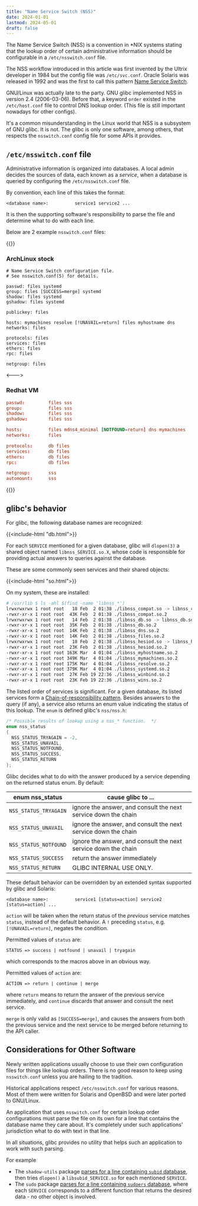 ```yaml
---
title: "Name Service Switch (NSS)"
date: 2024-01-01
lastmod: 2024-05-01
draft: false
---
```


The Name Service Switch (NSS) is a convention in *NIX systems stating that the lookup order of certain administrative
information should be configurable in a `/etc/nsswitch.conf` file.

The NSS workflow introduced in this article was first invented by the Ultrix developer in 1984 but the config file was `/etc/svc.conf`.
Oracle Solaris was released in 1992 and was the first to call this pattern [Name Service Switch](https://docs.oracle.com/cd/E19455-01/806-1386/index.html).

GNU/Linux was actually late to the party. GNU glibc implemented NSS in version 2.4 (2006-03-06).
Before that, a keyword `order` existed in the `/etc/host.conf` file to control DNS lookup order.
(This file is still important nowadays for other configs).

It's a common misunderstanding in the Linux world that NSS is a subsystem of GNU glibc. It is not.
The glibc is only one software, among others, that respects the `nsswitch.conf` config file for some APIs it provides.

## `/etc/nsswitch.conf` file

Administrative information is organized into databases.
A local admin decides the sources of data, each known as a *service*,
when a database is queried by configuring the `/etc/nsswitch.conf` file.

By convention, each line of this takes the format:

```
<database name>:          service1 service2 ...
```

It is then the supporting software's responsibility to parse the file and determine
what to do with each line.

Below are 2 example `nsswitch.conf` files:

{{<columns>}}

### ArchLinux stock

```nss
# Name Service Switch configuration file.
# See nsswitch.conf(5) for details.

passwd: files systemd
group: files [SUCCESS=merge] systemd
shadow: files systemd
gshadow: files systemd

publickey: files

hosts: mymachines resolve [!UNAVAIL=return] files myhostname dns
networks: files

protocols: files
services: files
ethers: files
rpc: files

netgroup: files
```

<--->

### Redhat VM

```conf
passwd:         files sss
group:          files sss
shadow:         files sss
gshadow:        files sss

hosts:          files mdns4_minimal [NOTFOUND=return] dns mymachines
networks:       files

protocols:      db files
services:       db files
ethers:         db files
rpc:            db files

netgroup:       sss
automount:      sss
```

{{</columns>}}

## glibc's behavior

For glibc, the following database names are recognized:

{{<include-html "db.html">}}

For each `SERVICE` mentioned for a given database, glibc will `dlopen(3)` a shared object named `libnss_SERVICE.so.X`,
whose code is responsible for providing actual answers to queries against the database.

These are some commonly seen services and their shared objects:

{{<include-html "so.html">}}

On my system, these are installed:

```sh
# /usr/lib $ ls -ahl $(find -name 'libnss_*')
lrwxrwxrwx 1 root root   18 Feb  2 01:38 ./libnss_compat.so -> libnss_compat.so.2
-rwxr-xr-x 1 root root  43K Feb  2 01:38 ./libnss_compat.so.2
lrwxrwxrwx 1 root root   14 Feb  2 01:38 ./libnss_db.so -> libnss_db.so.2
-rwxr-xr-x 1 root root  35K Feb  2 01:38 ./libnss_db.so.2
-rwxr-xr-x 1 root root  14K Feb  2 01:38 ./libnss_dns.so.2
-rwxr-xr-x 1 root root  14K Feb  2 01:38 ./libnss_files.so.2
lrwxrwxrwx 1 root root   18 Feb  2 01:38 ./libnss_hesiod.so -> libnss_hesiod.so.2
-rwxr-xr-x 1 root root  23K Feb  2 01:38 ./libnss_hesiod.so.2
-rwxr-xr-x 1 root root 163K Mar  4 01:04 ./libnss_myhostname.so.2
-rwxr-xr-x 1 root root 349K Mar  4 01:04 ./libnss_mymachines.so.2
-rwxr-xr-x 1 root root 175K Mar  4 01:04 ./libnss_resolve.so.2
-rwxr-xr-x 1 root root 379K Mar  4 01:04 ./libnss_systemd.so.2
-rwxr-xr-x 1 root root  27K Feb 19 22:36 ./libnss_winbind.so.2
-rwxr-xr-x 1 root root  23K Feb 19 22:36 ./libnss_wins.so.2
```

The listed order of services is significant. For a given database, its listed services form a [Chain-of-responsibility pattern](https://en.wikipedia.org/wiki/Chain-of-responsibility_pattern). Besides answers to the query (if any), a service also returns an enum value indicating the status of this lookup.
The `enum` is defined glibc's `nss/nss.h`:

```c
/* Possible results of lookup using a nss_* function.  */
enum nss_status
{
  NSS_STATUS_TRYAGAIN = -2,
  NSS_STATUS_UNAVAIL,
  NSS_STATUS_NOTFOUND,
  NSS_STATUS_SUCCESS,
  NSS_STATUS_RETURN
};
```

Glibc decides what to do with the answer produced by a service depending on the returned status enum.
By default:

| enum nss_status       | cause glibc to ...                                             |
|-----------------------|----------------------------------------------------------------|
| `NSS_STATUS_TRYAGAIN` | ignore the answer, and consult the next service down the chain |
| `NSS_STATUS_UNAVAIL`  | ignore the answer, and consult the next service down the chain |
| `NSS_STATUS_NOTFOUND` | ignore the answer, and consult the next service down the chain |
| `NSS_STATUS_SUCCESS`  | return the answer immediately                                  |
| `NSS_STATUS_RETURN`   | GLIBC INTERNAL USE ONLY.                                       |

These default behavior can be overridden by an extended syntax supported by glibc and Solaris:

```
<database name>:          service1 [status=action] service2 [status=action] ...
```

`action` will be taken when the return status of the *previous* service matches `status`, instead of the default behavior.
A `!` preceding `status`, e.g. `[!UNAVAIL=return]`, negates the condition.

Permitted values of `status` are:

```
STATUS => success | notfound | unavail | tryagain
```

which corresponds to the macros above in an obvious way.


Permitted values of `action` are:

```
ACTION => return | continue | merge
```

where `return` means to return the answer of the previous service immediately, and `continue` discards that answer
and consult the next service.

`merge` is only valid as `[SUCCESS=merge]`, and causes the answers from both the previous service and the next service to be merged before returning to the API caller.

## Considerations for Other Software

Newly written applications usually choose to use their own configuration files for things like lookup orders.
There is no good reason to keep using `nsswitch.conf` unless you are hailing to the tradition.

Historical applications respect `/etc/nsswitch.conf` for various reasons.
Most of them were written for Solaris and OpenBSD and were later ported to GNU/Linux.

An application that uses `nsswitch.conf` for certain lookup order configurations
must parse the file on its own for a line that contains the database name they care about.
It's completely under such applications' jurisdiction what to do with text in that line.

In all situations, glibc provides no utility that helps such an application to work with such parsing.

For example
- The `shadow-utils` package [parses for a line containing `subid` database](https://github.com/sudo-project/sudo/blob/f0823c70c6c220322cae3a7dae9500df252f990c/plugins/sudoers/sudo_nss.c#L162), then tries `dlopen()` a `libsubid_SERVICE.so`
for each mentioned `SERVICE`.
- The `sudo` package [parses for a line containing `sudoers` database](https://github.com/shadow-maint/shadow/blob/dc12e87fe78a79f7240b8b26ea4e33659f4c768c/lib/nss.c#L66), where each `SERVICE` corresponds to a different function
that returns the desired data - no other object is involved.
